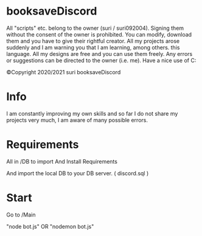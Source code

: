 # booksaveDiscord
All "scripts" etc. belong to the owner (suri / suri092004). Signing them without the consent of the owner is prohibited. You can modify, download them and you have to give their rightful creator. All my projects arose suddenly and I am warning you that I am learning, among others. this language. All my designs are free and you can use them freely. Any errors or suggestions can be directed to the owner (i.e. me). Have a nice use of C:

©Copyright 2020/2021 suri booksaveDiscord

# Info
I am constantly improving my own skills and so far I do not share my projects very much, I am aware of many possible errors.

# Requirements
All in /DB to import And Install Requirements

And import the local DB to your DB server. ( discord.sql )

# Start
Go to /Main

"node bot.js" OR "nodemon bot.js"
